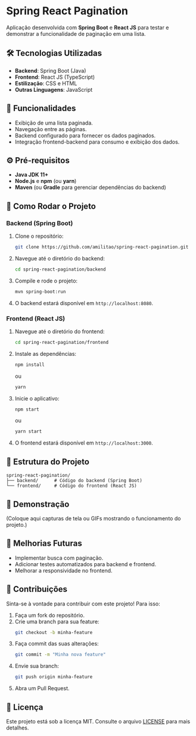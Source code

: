 # Spring React Pagination

Aplicação desenvolvida com **Spring Boot** e **React JS** para testar e demonstrar a funcionalidade de paginação em uma lista.

## 🛠 Tecnologias Utilizadas

- **Backend**: Spring Boot (Java)
- **Frontend**: React JS (TypeScript)
- **Estilização**: CSS e HTML
- **Outras Linguagens**: JavaScript

## 🎯 Funcionalidades

- Exibição de uma lista paginada.
- Navegação entre as páginas.
- Backend configurado para fornecer os dados paginados.
- Integração frontend-backend para consumo e exibição dos dados.

## ⚙️ Pré-requisitos

- **Java JDK 11+**
- **Node.js** e **npm** (ou **yarn**)
- **Maven** (ou **Gradle** para gerenciar dependências do backend)

## 🚀 Como Rodar o Projeto

### Backend (Spring Boot)
1. Clone o repositório:
   ```bash
   git clone https://github.com/amilitao/spring-react-pagination.git
   ```
2. Navegue até o diretório do backend:
   ```bash
   cd spring-react-pagination/backend
   ```
3. Compile e rode o projeto:
   ```bash
   mvn spring-boot:run
   ```
4. O backend estará disponível em `http://localhost:8080`.

### Frontend (React JS)
1. Navegue até o diretório do frontend:
   ```bash
   cd spring-react-pagination/frontend
   ```
2. Instale as dependências:
   ```bash
   npm install
   ```
   ou
   ```bash
   yarn
   ```
3. Inicie o aplicativo:
   ```bash
   npm start
   ```
   ou
   ```bash
   yarn start
   ```
4. O frontend estará disponível em `http://localhost:3000`.

## 📂 Estrutura do Projeto

```plaintext
spring-react-pagination/
├── backend/      # Código do backend (Spring Boot)
└── frontend/     # Código do frontend (React JS)
```

## 📸 Demonstração

(Coloque aqui capturas de tela ou GIFs mostrando o funcionamento do projeto.)

## 📝 Melhorias Futuras

- Implementar busca com paginação.
- Adicionar testes automatizados para backend e frontend.
- Melhorar a responsividade no frontend.

## 🤝 Contribuições

Sinta-se à vontade para contribuir com este projeto! Para isso:
1. Faça um fork do repositório.
2. Crie uma branch para sua feature:
   ```bash
   git checkout -b minha-feature
   ```
3. Faça commit das suas alterações:
   ```bash
   git commit -m "Minha nova feature"
   ```
4. Envie sua branch:
   ```bash
   git push origin minha-feature
   ```
5. Abra um Pull Request.

## 📄 Licença

Este projeto está sob a licença MIT. Consulte o arquivo [LICENSE](./LICENSE) para mais detalhes.
